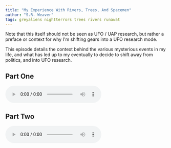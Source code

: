 ```yaml
---
title: "My Experience With Rivers, Trees, And Spacemen"
author: "S.R. Weaver"
tags: greyaliens nightterrors trees rivers runawat
---
```

Note that this itself should not be seen as UFO / UAP research, but rather a preface or context for why I'm shifting gears into a UFO research mode.

This episode details the context behind the various mysterious events in my life, and what has led up to my eventually to decide to shift away from politics, and into UFO research.

## Part One
<audio controls>
  <source src="https://lwflouisa.github.io/UploadedFairyRadio/Audio/MyExperienceWithTrees.mp3" type="audio/mpeg">
Your browser does not support the audio element.
</audio>

## Part Two
<audio controls>
  <source src="https://lwflouisa.github.io/UploadedFairyRadio/Audio/MyExperienceWithTreesPartTwo.mp3" type="audio/mpeg">
Your browser does not support the audio element.
</audio>
